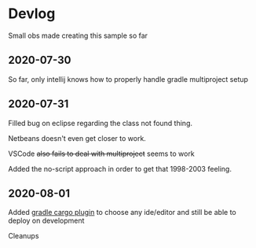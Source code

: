 # Devlog

Small obs made creating this sample so far

## 2020-07-30

So far, only intellij knows how to properly handle gradle multiproject setup

## 2020-07-31

Filled bug on eclipse regarding the class not found thing.

Netbeans doesn't even get closer to work.

VSCode ~~also fails to deal with multiproject~~ seems to work 

Added the no-script approach in order to get that 1998-2003 feeling.

## 2020-08-01

Added [gradle cargo plugin](https://github.com/bmuschko/gradle-cargo-plugin/blob/master/README.md)
to choose any ide/editor and still be able to deploy on development

Cleanups
